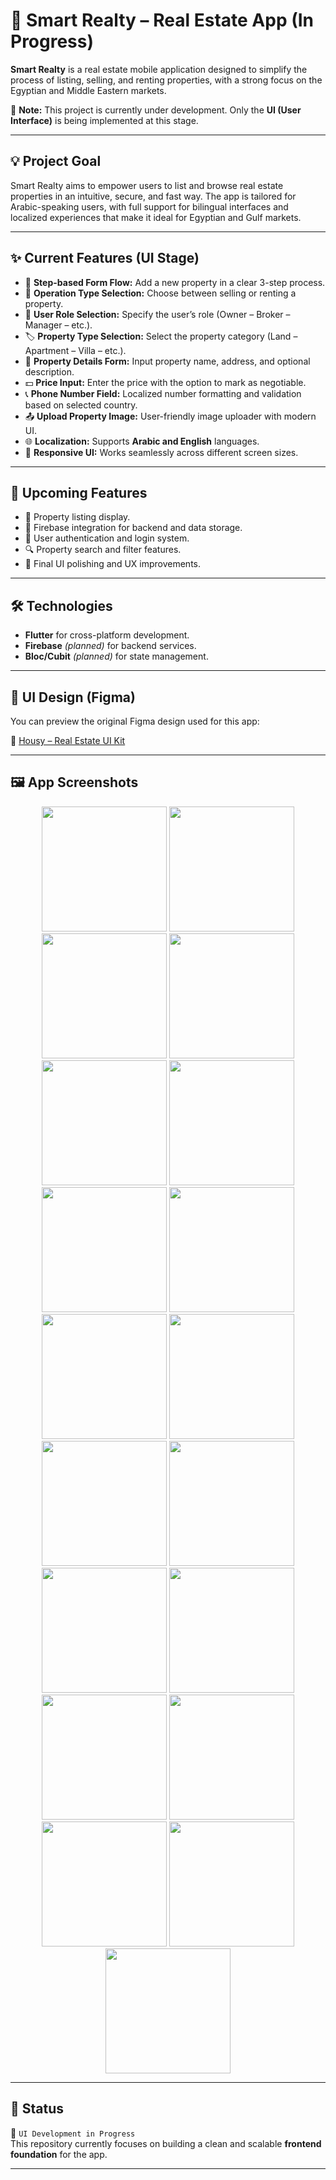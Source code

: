 # 🏡 Smart Realty – Real Estate App (In Progress)

**Smart Realty** is a real estate mobile application designed to simplify the process of listing, selling, and renting properties, with a strong focus on the Egyptian and Middle Eastern markets.

🚧 **Note:** This project is currently under development. Only the **UI (User Interface)** is being implemented at this stage.

---

## 💡 Project Goal

Smart Realty aims to empower users to list and browse real estate properties in an intuitive, secure, and fast way. The app is tailored for Arabic-speaking users, with full support for bilingual interfaces and localized experiences that make it ideal for Egyptian and Gulf markets.

---

## ✨ Current Features (UI Stage)

- 🧭 **Step-based Form Flow:** Add a new property in a clear 3-step process.
- 🔘 **Operation Type Selection:** Choose between selling or renting a property.
- 👤 **User Role Selection:** Specify the user’s role (Owner – Broker – Manager – etc.).
- 🏷️ **Property Type Selection:** Select the property category (Land – Apartment – Villa – etc.).
- 📝 **Property Details Form:** Input property name, address, and optional description.
- 💵 **Price Input:** Enter the price with the option to mark as negotiable.
- 📞 **Phone Number Field:** Localized number formatting and validation based on selected country.
- 📤 **Upload Property Image:** User-friendly image uploader with modern UI.
- 🌐 **Localization:** Supports **Arabic and English** languages.
- 📱 **Responsive UI:** Works seamlessly across different screen sizes.

---

## 🚧 Upcoming Features

- 📄 Property listing display.
- 🔐 Firebase integration for backend and data storage.
- 🔑 User authentication and login system.
- 🔍 Property search and filter features.
- 🎨 Final UI polishing and UX improvements.

---

## 🛠️ Technologies

- **Flutter** for cross-platform development.
- **Firebase** *(planned)* for backend services.
- **Bloc/Cubit** *(planned)* for state management.

---

## 🎨 UI Design (Figma)

You can preview the original Figma design used for this app:

📎 [Housy – Real Estate UI Kit](https://elements.envato.com/housy-real-estate-mobile-app-ui-kit-XTULCS4)

---

## 🖼 App Screenshots

<div align="center">

<!-- Row 1 -->
<img src="https://github.com/user-attachments/assets/83d7f6b4-afe7-4f74-bde4-91ee882ead82" width="200" />
<img src="https://github.com/user-attachments/assets/5650477f-2a8b-4b11-b890-7bb43205ccd4" width="200" />
<img src="https://github.com/user-attachments/assets/1ee96617-6839-41aa-ba62-d97fd742c1ac" width="200" />
<img src="https://github.com/user-attachments/assets/b5ecea92-c984-4ad6-94f4-9a942ff4111e" width="200" />

<!-- Row 2 -->
<img src="https://github.com/user-attachments/assets/591a5dd9-5210-45ba-b10a-e6193de84178" width="200" />
<img src="https://github.com/user-attachments/assets/15bd4686-ba11-4860-81b4-158432da499f" width="200" />
<img src="https://github.com/user-attachments/assets/09837ac4-4f92-4315-bd51-fed1736586be" width="200" />
<img src="https://github.com/user-attachments/assets/a8ee254d-cb90-4053-bd2c-5019befa9246" width="200" />

<!-- Row 3 -->
<img src="https://github.com/user-attachments/assets/71d664a4-35ad-4c3a-9d83-02b2c2c49701" width="200" />
<img src="https://github.com/user-attachments/assets/a5a445ae-db91-43ed-bbb7-1143ce1e4685" width="200" />
<img src="https://github.com/user-attachments/assets/5ffc7921-4233-4153-9cb5-f70ad14c53b1" width="200" />
<img src="https://github.com/user-attachments/assets/407110b2-c12e-4515-abb7-b320b7b2d55c" width="200" />

<!-- Row 4 -->
<img src="https://github.com/user-attachments/assets/6e19e12d-c870-42d9-80d1-53b5701fd52f" width="200" />
<img src="https://github.com/user-attachments/assets/20fd5508-0e47-43e1-ab30-128aa8efe00a" width="200" />
<img src="https://github.com/user-attachments/assets/cd24ae8d-cfea-408f-be14-d2eb73424bd2" width="200" />
<img src="https://github.com/user-attachments/assets/d086803d-9e74-4571-b5e0-4eae910c4657" width="200" />

<!-- Row 5 -->
<img src="https://github.com/user-attachments/assets/e92832ae-8902-46be-acc9-1fc46b803438" width="200" />
<img src="https://github.com/user-attachments/assets/50b524ed-ea81-4f5e-870b-b88e3f8bf977" width="200" />
<img src="https://github.com/user-attachments/assets/681d80c9-c595-4dbd-aeb3-e64175188a6f" width="200" />

</div>

---

## 📌 Status

📍 `UI Development in Progress`  
This repository currently focuses on building a clean and scalable **frontend foundation** for the app.

---
